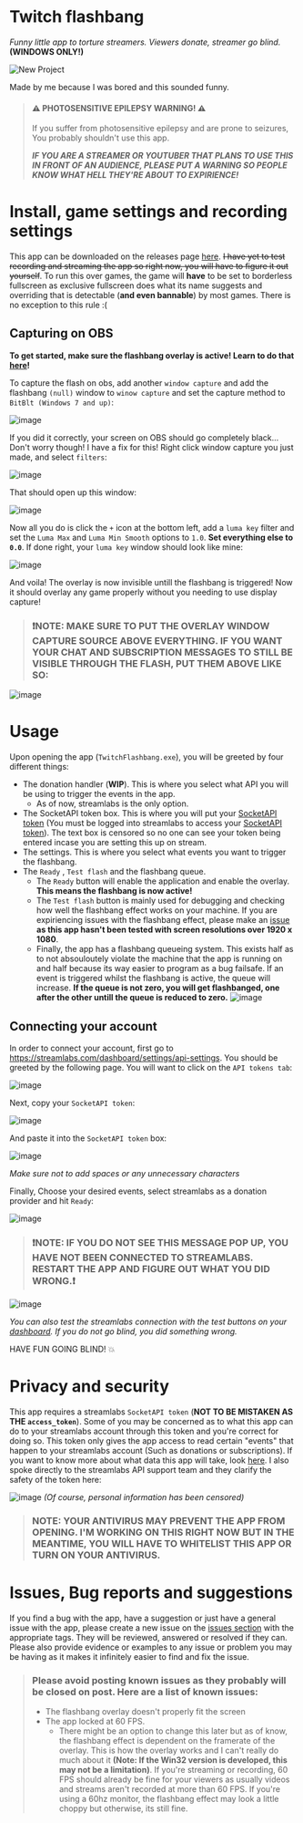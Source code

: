 # Twitch flashbang
*Funny little app to torture streamers. Viewers donate, streamer go blind.*
**(WINDOWS ONLY!)**

![New Project](https://user-images.githubusercontent.com/80382462/197171306-2e924330-908e-4431-81da-a51b0ef804ae.png)

Made by me because I was bored and this sounded funny.

> #### ⚠️ PHOTOSENSITIVE EPILEPSY WARNING! ⚠️
> If you suffer from photosensitive epilepsy and are prone to seizures, You probably shouldn't use this app.
> 
> ***IF YOU ARE A STREAMER OR YOUTUBER THAT PLANS TO USE THIS IN FRONT OF AN AUDIENCE, PLEASE PUT A WARNING SO PEOPLE KNOW WHAT HELL THEY'RE ABOUT TO EXPIRIENCE!***

# Install, game settings and recording settings
This app can be downloaded on the releases page [here](https://github.com/Exilon24/TwitchFlashbang/releases). ~~I have yet to test recording and streaming the app so right now, you will have to figure it out yourself~~. To run this over games, the game will **have** to be set to borderless fullscreen as exclusive fullscreen does what its name suggests and overriding that is detectable (**and even bannable**) by most games. There is no exception to this rule :(

## Capturing on OBS

**To get started, make sure the flashbang overlay is active! Learn to do that [here](https://github.com/Exilon24/TwitchFlashbang/blob/master/README.md#usage)!**

To capture the flash on obs, add another `window capture` and add the flashbang `(null)` window to `winow capture` and set the capture method to `BitBlt (Windows 7 and up)`:

![image](https://user-images.githubusercontent.com/80382462/197275283-f734ca89-b15f-4af8-8e61-c2bfb67067c4.png)

If you did it correctly, your screen on OBS should go completely black... Don't worry though! I have a fix for this! Right click window capture you just made, and select `filters`:

![image](https://user-images.githubusercontent.com/80382462/197275502-5b588f7c-02a4-4cbf-b370-c18aaafbe320.png)

That should open up this window:

![image](https://user-images.githubusercontent.com/80382462/197275607-5e02c38f-3413-457e-ad84-f75da27397ff.png)

Now all you do is click the `+` icon at the bottom left, add a `luma key` filter and set the `Luma Max` and `Luma Min Smooth` options to `1.0`. **Set everything else to `0.0`**. If done right, your `luma key` window should look like mine: 

![image](https://user-images.githubusercontent.com/80382462/197275831-ec1a4db8-bbed-427f-b485-e8ca9e13eeea.png)

And voila! The overlay is now invisible untill the flashbang is triggered! Now it should overlay any game properly without you needing to use display capture!

> ### ❗NOTE: MAKE SURE TO PUT THE OVERLAY WINDOW CAPTURE SOURCE ABOVE EVERYTHING. IF YOU WANT YOUR CHAT AND SUBSCRIPTION MESSAGES TO STILL BE VISIBLE THROUGH THE FLASH, PUT THEM ABOVE LIKE SO:

![image](https://user-images.githubusercontent.com/80382462/197276247-06709a3f-6a68-43d3-95ab-fa1d161012d5.png)

# Usage
Upon opening the app (`TwitchFlashbang.exe`), you will be greeted by four different things:
* The donation handler (**WIP**). This is where you select what API you will be using to trigger the events in the app.
  - As of now, streamlabs is the only option.
* The SocketAPI token box. This is where you will put your [SocketAPI token](https://streamlabs.com/dashboard/settings/api-settings) (You must be logged into streamlabs to access your [SocketAPI token](https://streamlabs.com/dashboard/settings/api-settings)). The text box is censored so no one can see your token being entered incase you are setting this up on stream.
* The settings. This is where you select what events you want to trigger the flashbang.
* The `Ready` , `Test flash` and the flashbang queue.
  - The `Ready` button will enable the application and enable the overlay. **This means the flashbang is now active!**
  - The `Test flash` button is mainly used for debugging and checking how well the flashbang effect works on your machine. If you are expiriencing issues with the flashbang effect, please make an [issue](https://github.com/Exilon24/TwitchFlashbang/tree/v0.1.0#issues-bug-reports-and-suggestions) **as this app hasn't been tested with screen resolutions over 1920 x 1080**.
  - Finally, the app has a flashbang queueing system. This exists half as to not absouloutely violate the machine that the app is running on and half because its way easier to program as a bug failsafe. If an event is triggered whilst the flashbang is active, the queue will increase. **If the queue is not zero, you will get flashbanged, one after the other untill the queue is reduced to zero.**
![image](https://user-images.githubusercontent.com/80382462/197049811-6b5c74ca-8466-425d-903a-e0c398641af6.png)

## Connecting your account
In order to connect your account, first go to https://streamlabs.com/dashboard/settings/api-settings. You should be greeted by the following page. You will want to click on the `API tokens tab`:

![image](https://user-images.githubusercontent.com/80382462/197050651-1654cfdd-7849-45f0-a925-e561efdb190a.png)

Next, copy your `SocketAPI token`:

![image](https://user-images.githubusercontent.com/80382462/197050817-bdd87620-0e36-4120-aa6a-7f9b53cd2f01.png)

And paste it into the `SocketAPI token` box:

![image](https://user-images.githubusercontent.com/80382462/197050956-31edc84c-22cf-4bb9-bf69-3dd5c1b2901b.png)

_Make sure not to add spaces or any unnecessary characters_

Finally, Choose your desired events, select streamlabs as a donation provider and hit `Ready`:

![image](https://user-images.githubusercontent.com/80382462/197051439-c4cfc927-3877-4d4b-8eed-219bf75a8950.png)

> ### ❗NOTE: IF YOU DO NOT SEE THIS MESSAGE POP UP, YOU HAVE NOT BEEN CONNECTED TO STREAMLABS. RESTART THE APP AND FIGURE OUT WHAT YOU DID WRONG.❗

![image](https://user-images.githubusercontent.com/80382462/197051505-941ab0ed-dbec-468d-8410-a1a3bd5cfa43.png)

_You can also test the streamlabs connection with the test buttons on your [dashboard](https://streamlabs.com/dashboard#/alertbox). If you do not go blind, you did something wrong._

HAVE FUN GOING BLIND! 💥

# Privacy and security
This app requires a streamlabs `SocketAPI token` (**NOT TO BE MISTAKEN AS THE `access_token`**). Some of you may be concerned as to what this app can do to your streamlabs account through this token and you're correct for doing so. This token only gives the app access to read certain "events" that happen to your streamlabs account (Such as donations or subscriptions). If you want to know more about what data this app will take, look [here](https://dev.streamlabs.com/docs/socket-api). I also spoke directly to the streamlabs API support team and they clarify the safety of the token here: 

![image](https://user-images.githubusercontent.com/80382462/197052277-4ca52449-12d3-4af8-aa32-080b518d8a6b.png)
_(Of course, personal information has been censored)_

> ### NOTE: YOUR ANTIVIRUS MAY PREVENT THE APP FROM OPENING. I'M WORKING ON THIS RIGHT NOW BUT IN THE MEANTIME, YOU WILL HAVE TO WHITELIST THIS APP OR TURN ON YOUR ANTIVIRUS.

# Issues, Bug reports and suggestions
If you find a bug with the app, have a suggestion or just have a general issue with the app, please create a new issue on the [issues section](https://github.com/Exilon24/TwitchFlashbang/issues) with the appropriate tags. They will be reviewed, answered or resolved if they can. Please also provide evidence or examples to any issue or problem you may be having as it makes it infinitely easier to find and fix the issue.

> ### Please avoid posting known issues as they probably will be closed on post. Here are a list of known issues:
> * The flashbang overlay doesn't properly fit the screen
> * The app locked at 60 FPS.
>   - There might be an option to change this later but as of know, the flashbang effect is dependent on the framerate of the overlay. This is how the overlay works and I can't really do much about it **(Note: If the Win32 version is developed, this may not be a limitation)**. If you're streaming 
or recording, 60 FPS should already be fine for your viewers as usually videos and streams aren't recorded at more than 60 FPS. If you're using a 60hz monitor, the flashbang effect may look a little choppy but otherwise, its still fine.
